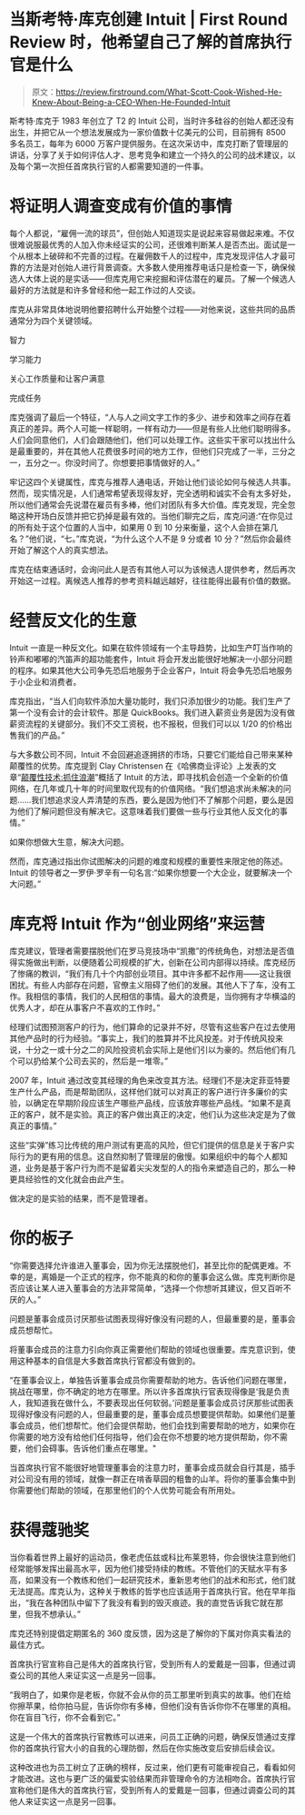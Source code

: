 # 当斯考特·库克创建 Intuit | First Round Review 时，他希望自己了解的首席执行官是什么

> 原文：<https://review.firstround.com/What-Scott-Cook-Wished-He-Knew-About-Being-a-CEO-When-He-Founded-Intuit>

斯考特·库克于 1983 年创立了 T2 的 Intuit 公司，当时许多硅谷的创始人都还没有出生，并把它从一个想法发展成为一家价值数十亿美元的公司，目前拥有 8500 多名员工，每年为 6000 万客户提供服务。在这次采访中，库克打断了管理层的讲话，分享了关于如何评估人才、思考竞争和建立一个持久的公司的战术建议，以及每个第一次担任首席执行官的人都需要知道的一件事。

# 将证明人调查变成有价值的事情

每个人都说，“雇佣一流的球员”，但创始人知道现实是说起来容易做起来难。不仅很难说服最优秀的人加入你未经证实的公司，还很难判断某人是否杰出。面试是一个从根本上破碎和不完善的过程。在雇佣数千人的过程中，库克发现评估人才最可靠的方法是对创始人进行背景调查。大多数人使用推荐电话只是检查一下，确保候选人大体上说的是实话——但库克用它来挖掘和评估潜在的雇员。了解一个候选人最好的方法就是和许多曾经和他一起工作过的人交谈。

库克从非常具体地说明他要招聘什么开始整个过程——对他来说，这些共同的品质通常分为四个关键领域。

智力

学习能力

关心工作质量和让客户满意

完成任务

库克强调了最后一个特征，“人与人之间文字工作的多少、进步和效率之间存在着真正的差异。两个人可能一样聪明，一样有动力——但是有些人比他们聪明得多。人们会同意他们，人们会跟随他们，他们可以处理工作。这些实干家可以找出什么是最重要的，并在其他人花费很多时间的地方工作，但他们只完成了一半，三分之一，五分之一。你没时间了。你想要把事情做好的人。”

牢记这四个关键属性，库克与推荐人通电话，开始让他们谈论如何与候选人共事。然而，现实情况是，人们通常希望表现得友好，完全透明和诚实不会有太多好处，所以他们通常会先说潜在雇员有多棒，他们对团队有多大价值。库克发现，完全忽略这种开场白反馈并把它扔掉是最有效的。当他们聊完之后，库克问道:“在你见过的所有处于这个位置的人当中，如果用 0 到 10 分来衡量，这个人会排在第几名？”他们说，“七。”库克说，“为什么这个人不是 9 分或者 10 分？”然后你会最终开始了解这个人的真实想法。

库克在结束通话时，会询问此人是否有其他人可以为该候选人提供参考，然后再次开始这一过程。离候选人推荐的参考资料越远越好，往往能得出最有价值的数据。

# 经营反文化的生意

Intuit 一直是一种反文化。如果在软件领域有一个主导趋势，比如生产叮当作响的铃声和嘟嘟的汽笛声的超功能套件，Intuit 将会开发出能很好地解决一小部分问题的程序。如果其他大公司争先恐后地服务于企业客户，Intuit 将会争先恐后地服务于小企业和消费者。

库克指出，“当人们向软件添加大量功能时，我们只添加很少的功能。我们生产了第一个没有会计的会计软件。那是 QuickBooks。我们进入薪资业务是因为没有做薪资流程的关键部分。我们不交工资税，也不报税，但我们可以以 1/20 的价格出售我们的产品。”

与大多数公司不同，Intuit 不会回避追逐拥挤的市场，只要它们能给自己带来某种颠覆性的优势。库克提到 Clay Christensen 在《哈佛商业评论》上发表的文章“[颠覆性技术:抓住浪潮](mailto:http://hbr.org/1995/01/disruptive-technologies-catching-the-wave/ar/1 "null")”概括了 Intuit 的方法，即寻找机会创造一个全新的价值网络，在几年或几十年的时间里取代现有的价值网络。“我们想追求尚未解决的问题……我们想追求没人弄清楚的东西，要么是因为他们不了解那个问题，要么是因为他们了解问题但没有解决它。这意味着我们要做一些与行业其他人反文化的事情。”

如果你想做大生意，解决大问题。

然而，库克通过指出你试图解决的问题的难度和规模的重要性来限定他的陈述。Intuit 的领导者之一罗伊·罗辛有一句名言:“如果你想要一个大企业，就要解决一个大问题。”

# 库克将 Intuit 作为“创业网络”来运营

库克建议，管理者需要摆脱他们在罗马竞技场中“凯撒”的传统角色，对想法是否值得实施做出判断，以便随着公司规模的扩大，创新在公司内部得以持续。库克经历了惨痛的教训，“我们有几十个内部创业项目。其中许多都不起作用——这让我很困扰。有些人内部存在问题，官僚主义阻碍了他们的发展。其他人下了车，没有工作。我相信的事情，我们的人民相信的事情。最大的浪费是，当你拥有才华横溢的优秀人才，却在从事客户不喜欢的工作时。”

经理们试图预测客户的行为，他们算命的记录并不好，尽管有这些客户在过去使用其他产品时的行为经验。“事实上，我们的胜算并不比风投差。对于传统风投来说，十分之一或十分之二的风险投资机会实际上是他们引以为豪的。然后他们有几个可以扔给某个公司去买的，然后是一堆零。”

2007 年，Intuit 通过改变其经理的角色来改变其方法。经理们不是决定菲亚特要生产什么产品，而是帮助团队，这样他们就可以对真正的客户进行许多廉价的实验，以确定在早期阶段应该生产哪些产品线，应该放弃哪些产品线。“如果不是真正的客户，就不是实验。真正的客户做出真正的决定，他们认为这些决定是为了做真正的事情。”

这些“实弹”练习比传统的用户测试有更高的风险，但它们提供的信息是关于客户实际行为的更有用的信息。这自然抑制了管理层的傲慢。如果组织中的每个人都知道，业务是基于客户行为而不是留着尖尖发型的人的指令来塑造自己的，那么一种更具经验性的文化就会由此产生。

做决定的是实验的结果，而不是管理者。

# 你的板子

“你需要选择允许谁进入董事会，因为你无法摆脱他们，甚至比你的配偶更难。不幸的是，离婚是一个正式的程序，你不能真的和你的董事会这么做。库克判断你是否应该让某人进入董事会的方法非常简单，“选择一个你想听其建议，但又百听不厌的人。”

问题是董事会成员讨厌那些试图表现得好像没有问题的人，但最重要的是，董事会成员想帮忙。

将董事会成员的注意力引向你真正需要他们帮助的领域也很重要。库克意识到，使用这种基本的自信是大多数首席执行官都没有做到的。

“在董事会议上，单独告诉董事会成员你需要帮助的地方。告诉他们问题在哪里，挑战在哪里，你不确定的地方在哪里。所以许多首席执行官表现得像是‘我是负责人，我知道我在做什么，不要表现出任何软弱。’问题是董事会成员讨厌那些试图表现得好像没有问题的人，但最重要的是，董事会成员想要提供帮助。如果他们是董事会成员，他们想帮忙。他们会提供帮助，他们会找到需要帮助的地方，如果你在你需要的地方没有给他们任何指导，他们会在你不想要的地方提供帮助，你不需要，他们会碍事。告诉他们重点在哪里。"

当首席执行官不能很好地管理董事会的注意力时，董事会成员就会自行其是，插手对公司没有用的领域，就像一群正在啃香草园的粗鲁的山羊。将你的董事会集中到你需要他们帮助的领域，在那里他们的个人优势可能会有所用处。

# 获得蔻驰奖

当你看着世界上最好的运动员，像老虎伍兹或科比布莱恩特，你会很快注意到他们经常能够发挥出最高水平，因为他们接受持续的教练。不管他们的天赋水平有多高，如果没有一个教练和他们一起研究技术，重新思考他们的战术和形式，他们就无法提高。库克认为，这种关于教练的哲学也应该适用于首席执行官。他在早年指出，“我在各种团队中留下了我没有看到的毁灭痕迹。我的直觉告诉我它就在那里，但我不想承认。”

库克还特别提倡定期匿名的 360 度反馈，因为这是了解你的下属对你真实看法的最佳方式。

首席执行官宣称自己是伟大的首席执行官，受到所有人的爱戴是一回事，但通过调查公司的其他人来证实这一点是另一回事。

“我明白了，如果你是老板，你就不会从你的员工那里听到真实的故事。他们在给你擦苹果，给你拍马屁，告诉你你有多棒，但他们没有告诉你你不在哪里的真相。你在盲目飞行，你不会看到它。”

这是一个伟大的首席执行官教练可以进来，问员工正确的问题，确保反馈通过支撑你的首席执行官大小的自我的心理防御，然后在你实施改变后安排后续会议。

这种改进也为员工树立了正确的榜样，反过来，他们更有可能审视自己，看看如何才能改进。这也与更广泛的偏爱实验结果而非管理命令的方法相吻合。首席执行官宣称他们是伟大的首席执行官，受到所有人的爱戴是一回事，但通过调查公司的其他人来证实这一点是另一回事。